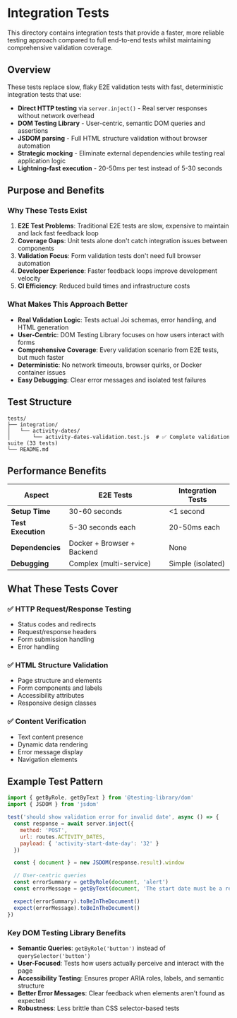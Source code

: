 # Integration Tests

This directory contains integration tests that provide a faster, more reliable testing approach compared to full end-to-end tests whilst maintaining comprehensive validation coverage.

## Overview

These tests replace slow, flaky E2E validation tests with fast, deterministic integration tests that use:

- **Direct HTTP testing** via `server.inject()` - Real server responses without network overhead
- **DOM Testing Library** - User-centric, semantic DOM queries and assertions
- **JSDOM parsing** - Full HTML structure validation without browser automation
- **Strategic mocking** - Eliminate external dependencies while testing real application logic
- **Lightning-fast execution** - 20-50ms per test instead of 5-30 seconds

## Purpose and Benefits

### Why These Tests Exist

1. **E2E Test Problems**: Traditional E2E tests are slow, expensive to maintain and lack fast feedback loop
2. **Coverage Gaps**: Unit tests alone don't catch integration issues between components
3. **Validation Focus**: Form validation tests don't need full browser automation
4. **Developer Experience**: Faster feedback loops improve development velocity
5. **CI Efficiency**: Reduced build times and infrastructure costs

### What Makes This Approach Better

- **Real Validation Logic**: Tests actual Joi schemas, error handling, and HTML generation
- **User-Centric**: DOM Testing Library focuses on how users interact with forms
- **Comprehensive Coverage**: Every validation scenario from E2E tests, but much faster
- **Deterministic**: No network timeouts, browser quirks, or Docker container issues
- **Easy Debugging**: Clear error messages and isolated test failures

## Test Structure

```
tests/
├── integration/
│   └── activity-dates/
│       └── activity-dates-validation.test.js  # ✅ Complete validation suite (33 tests)
└── README.md
```

## Performance Benefits

| Aspect             | E2E Tests                  | Integration Tests |
| ------------------ | -------------------------- | ----------------- |
| **Setup Time**     | 30-60 seconds              | <1 second         |
| **Test Execution** | 5-30 seconds each          | 20-50ms each      |
| **Dependencies**   | Docker + Browser + Backend | None              |
| **Debugging**      | Complex (multi-service)    | Simple (isolated) |

## What These Tests Cover

### ✅ HTTP Request/Response Testing

- Status codes and redirects
- Request/response headers
- Form submission handling
- Error handling

### ✅ HTML Structure Validation

- Page structure and elements
- Form components and labels
- Accessibility attributes
- Responsive design classes

### ✅ Content Verification

- Text content presence
- Dynamic data rendering
- Error message display
- Navigation elements

## Example Test Pattern

```javascript
import { getByRole, getByText } from '@testing-library/dom'
import { JSDOM } from 'jsdom'

test('should show validation error for invalid date', async () => {
  const response = await server.inject({
    method: 'POST',
    url: routes.ACTIVITY_DATES,
    payload: { 'activity-start-date-day': '32' }
  })

  const { document } = new JSDOM(response.result).window

  // User-centric queries
  const errorSummary = getByRole(document, 'alert')
  const errorMessage = getByText(document, 'The start date must be a real date')

  expect(errorSummary).toBeInTheDocument()
  expect(errorMessage).toBeInTheDocument()
})
```

### Key DOM Testing Library Benefits

- **Semantic Queries**: `getByRole('button')` instead of `querySelector('button')`
- **User-Focused**: Tests how users actually perceive and interact with the page
- **Accessibility Testing**: Ensures proper ARIA roles, labels, and semantic structure
- **Better Error Messages**: Clear feedback when elements aren't found as expected
- **Robustness**: Less brittle than CSS selector-based tests
